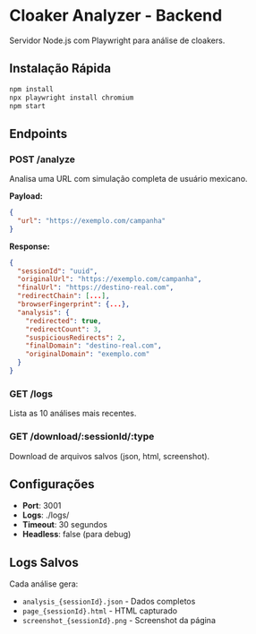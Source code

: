 
# Cloaker Analyzer - Backend

Servidor Node.js com Playwright para análise de cloakers.

## Instalação Rápida

```bash
npm install
npx playwright install chromium
npm start
```

## Endpoints

### POST /analyze
Analisa uma URL com simulação completa de usuário mexicano.

**Payload:**
```json
{
  "url": "https://exemplo.com/campanha"
}
```

**Response:**
```json
{
  "sessionId": "uuid",
  "originalUrl": "https://exemplo.com/campanha",
  "finalUrl": "https://destino-real.com",
  "redirectChain": [...],
  "browserFingerprint": {...},
  "analysis": {
    "redirected": true,
    "redirectCount": 3,
    "suspiciousRedirects": 2,
    "finalDomain": "destino-real.com",
    "originalDomain": "exemplo.com"
  }
}
```

### GET /logs
Lista as 10 análises mais recentes.

### GET /download/:sessionId/:type
Download de arquivos salvos (json, html, screenshot).

## Configurações

- **Port**: 3001
- **Logs**: ./logs/
- **Timeout**: 30 segundos
- **Headless**: false (para debug)

## Logs Salvos

Cada análise gera:
- `analysis_{sessionId}.json` - Dados completos
- `page_{sessionId}.html` - HTML capturado  
- `screenshot_{sessionId}.png` - Screenshot da página
